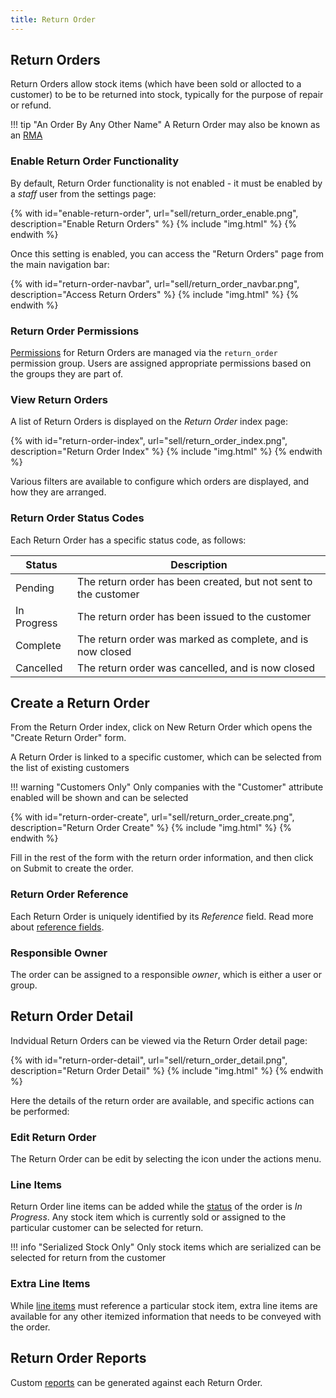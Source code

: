 ```yaml
---
title: Return Order
---
```


## Return Orders

Return Orders allow stock items (which have been sold or allocted to a customer) to be to be returned into stock, typically for the purpose of repair or refund.

!!! tip "An Order By Any Other Name"
    A Return Order may also be known as an [RMA](https://en.wikipedia.org/wiki/Return_merchandise_authorization) 

### Enable Return Order Functionality

By default, Return Order functionality is not enabled - it must be enabled by a *staff* user from the settings page:

{% with id="enable-return-order", url="sell/return_order_enable.png", description="Enable Return Orders" %}
{% include "img.html" %}
{% endwith %}

Once this setting is enabled, you can access the "Return Orders" page from the main navigation bar:

{% with id="return-order-navbar", url="sell/return_order_navbar.png", description="Access Return Orders" %}
{% include "img.html" %}
{% endwith %}

### Return Order Permissions

[Permissions](../settings/permissions.md) for Return Orders are managed via the `return_order` permission group. Users are assigned appropriate permissions based on the groups they are part of.

### View Return Orders

A list of Return Orders is displayed on the *Return Order* index page:

{% with id="return-order-index", url="sell/return_order_index.png", description="Return Order Index" %}
{% include "img.html" %}
{% endwith %}

Various filters are available to configure which orders are displayed, and how they are arranged.

### Return Order Status Codes

Each Return Order has a specific status code, as follows:

| Status | Description |
| --- | --- |
| Pending | The return order has been created, but not sent to the customer |
| In Progress | The return order has been issued to the customer |
| Complete | The return order was marked as complete, and is now closed |
| Cancelled | The return order was cancelled, and is now closed |

## Create a Return Order

From the Return Order index, click on <span class='badge inventree add'><span class='fas fa-plus-circle'></span> New Return Order</span> which opens the "Create Return Order" form.

A Return Order is linked to a specific customer, which can be selected from the list of existing customers

!!! warning "Customers Only"
	Only companies with the "Customer" attribute enabled will be shown and can be selected

{% with id="return-order-create", url="sell/return_order_create.png", description="Return Order Create" %}
{% include "img.html" %}
{% endwith %}

Fill in the rest of the form with the return order information, and then click on <span class='badge inventree confirm'>Submit</span> to create the order.

### Return Order Reference

Each Return Order is uniquely identified by its *Reference* field. Read more about [reference fields](../settings/reference.md).

### Responsible Owner

The order can be assigned to a responsible *owner*, which is either a user or group. 

## Return Order Detail

Indvidual Return Orders can be viewed via the Return Order detail page:

{% with id="return-order-detail", url="sell/return_order_detail.png", description="Return Order Detail" %}
{% include "img.html" %}
{% endwith %}

Here the details of the return order are available, and specific actions can be performed:

### Edit Return Order

The Return Order can be edit by selecting the <span class='fas fa-edit'></span> icon under the <span class='fas fa-tools'></span> actions menu.

### Line Items

Return Order line items can be added while the [status](#return-order-status-codes) of the order is *In Progress*. Any stock item which is currently sold or assigned to the particular customer can be selected for return.

!!! info "Serialized Stock Only"
    Only stock items which are serialized can be selected for return from the customer

### Extra Line Items

While [line items](#line-items) must reference a particular stock item, extra line items are available for any other itemized information that needs to be conveyed with the order.

## Return Order Reports

Custom [reports](../report/return_order.md) can be generated against each Return Order.
